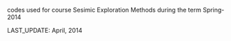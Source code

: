 
codes used for course Sesimic Exploration Methods during the term Spring-2014

LAST_UPDATE: April, 2014
